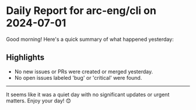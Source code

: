 # Daily Report for arc-eng/cli on 2024-07-01

Good morning! Here's a quick summary of what happened yesterday:

## Highlights
- No new issues or PRs were created or merged yesterday.
- No open issues labeled 'bug' or 'critical' were found.

---

It seems like it was a quiet day with no significant updates or urgent matters. Enjoy your day! 😊